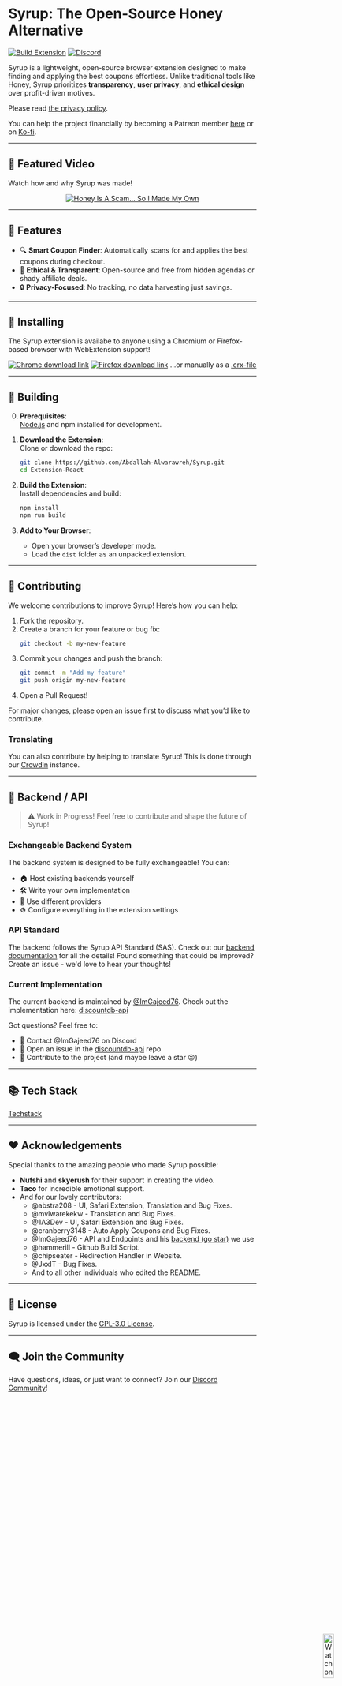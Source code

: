# Syrup: The Open-Source Honey Alternative

[![Build Extension](https://github.com/Abdallah-Alwarawreh/Syrup/actions/workflows/build-extension.yml/badge.svg)](https://github.com/Abdallah-Alwarawreh/Syrup/actions/workflows/build-extension.yml) [![Discord](https://img.shields.io/discord/1322120002576453745?color=5865F2&label=Discord&logo=discord&logoColor=white)](https://dsc.gg/hexium)

Syrup is a lightweight, open-source browser extension designed to make finding and applying the best coupons effortless. Unlike traditional tools like Honey, Syrup prioritizes **transparency**, **user privacy**, and **ethical design** over profit-driven motives.

Please read [the privacy policy](https://joinsyrup.com/PrivacyPolicy).

You can help the project financially by becoming a Patreon member [here](https://www.patreon.com/c/HexiumDev/membership) or on [Ko-fi](https://ko-fi.com/HexiumDev).

---

## 🎥 Featured Video

Watch how and why Syrup was made!

<div align="center">  
  <a href="https://www.youtube.com/watch?v=uBy9rERgmlU">  
    <img src="imgs/thumbnail.png" alt="Honey Is A Scam... So I Made My Own">
    <img src="imgs/AvailableonYouTube-white-SVG.svg" alt="Watch on YouTube" style="position: absolute; bottom: 10px; right: 10px; width: 15%;">
  </a>  
</div>

---

## 🌟 Features

-   🔍 **Smart Coupon Finder**: Automatically scans for and applies the best coupons during checkout.
-   🌱 **Ethical & Transparent**: Open-source and free from hidden agendas or shady affiliate deals.
-   🔒 **Privacy-Focused**: No tracking, no data harvesting just savings.

---

## 💪 Installing

The Syrup extension is availabe to anyone using a Chromium or Firefox-based browser with WebExtension support!

[![Chrome download link](https://user-images.githubusercontent.com/585534/107280622-91a8ea80-6a26-11eb-8d07-77c548b28665.png)](https://chromewebstore.google.com/detail/syrup/odfgjmajnbkiabjnfiijllkihjpilfch)
[![Firefox download link](https://user-images.githubusercontent.com/585534/107280546-7b9b2a00-6a26-11eb-8f9f-f95932f4bfec.png)](https://addons.mozilla.org/en-US/firefox/addon/syrup)
...or manually as a [.crx-file](https://github.com/Abdallah-Alwarawreh/Syrup/releases/)

---

## 🚀 Building

0. **Prerequisites**: \
   [Node.js](https://nodejs.org/) and npm installed for development.
1. **Download the Extension**:  
   Clone or download the repo:

    ```bash
    git clone https://github.com/Abdallah-Alwarawreh/Syrup.git
    cd Extension-React
    ```

2. **Build the Extension**:  
   Install dependencies and build:

    ```bash
    npm install
    npm run build
    ```

3. **Add to Your Browser**:
    - Open your browser’s developer mode.
    - Load the `dist` folder as an unpacked extension.

---

## 🤝 Contributing

We welcome contributions to improve Syrup! Here’s how you can help:

1. Fork the repository.
2. Create a branch for your feature or bug fix:
    ```bash
    git checkout -b my-new-feature
    ```
3. Commit your changes and push the branch:
    ```bash
    git commit -m "Add my feature"
    git push origin my-new-feature
    ```
4. Open a Pull Request!

For major changes, please open an issue first to discuss what you’d like to contribute.

### Translating

You can also contribute by helping to translate Syrup! This is done through our [Crowdin](https://crowdin.com/project/syrup-extension) instance.

---

## 🚀 Backend / API

> ⚠️ Work in Progress! Feel free to contribute and shape the future of Syrup!

### Exchangeable Backend System

The backend system is designed to be fully exchangeable! You can:

-   🏠 Host existing backends yourself
-   🛠️ Write your own implementation
-   🔌 Use different providers
-   ⚙️ Configure everything in the extension settings

### API Standard

The backend follows the Syrup API Standard (SAS). Check out our [backend documentation](https://github.com/Abdallah-Alwarawreh/Syrup/tree/main/backend/standard) for all the details! Found something that could be improved? Create an issue - we'd love to hear your thoughts!

### Current Implementation

The current backend is maintained by [@ImGajeed76](https://github.com/ImGajeed76). Check out the implementation here: [discountdb-api](https://github.com/ImGajeed76/discountdb-api)

Got questions? Feel free to:

-   💬 Contact @ImGajeed76 on Discord
-   📝 Open an issue in the [discountdb-api](https://github.com/ImGajeed76/discountdb-api) repo
-   🤝 Contribute to the project (and maybe leave a star 😉)

---

## 📚 Tech Stack

[Techstack](./techstack.md)

---

## ❤️ Acknowledgements

Special thanks to the amazing people who made Syrup possible:

-   **Nufshi** and **skyerush** for their support in creating the video.
-   **Taco** for incredible emotional support.
-   And for our lovely contributors:
    -   @abstra208 - UI, Safari Extension, Translation and Bug Fixes.
    -   @mvlwarekekw - Translation and Bug Fixes.
    -   @1A3Dev - UI, Safari Extension and Bug Fixes.
    -   @cranberry3148 - Auto Apply Coupons and Bug Fixes.
    -   @ImGajeed76 - API and Endpoints and his [backend (go star)](https://github.com/ImGajeed76/discountdb-api) we use
    -   @hammerill - Github Build Script.
    -   @chipseater - Redirection Handler in Website.
    -   @JxxIT - Bug Fixes.
    -   And to all other individuals who edited the README.

---

## 📄 License

Syrup is licensed under the [GPL-3.0 License](LICENSE).

---

## 🗨️ Join the Community

Have questions, ideas, or just want to connect? Join our [Discord Community](https://discord.com/invite/SxTjmsS2g9)!
